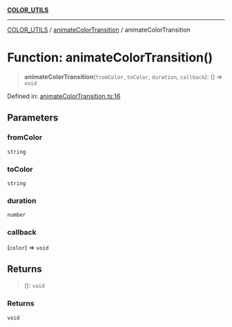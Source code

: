 [**COLOR_UTILS**](../../README.md)

***

[COLOR_UTILS](../../README.md) / [animateColorTransition](../README.md) / animateColorTransition

# Function: animateColorTransition()

> **animateColorTransition**(`fromColor`, `toColor`, `duration`, `callback`): () => `void`

Defined in: [animateColorTransition.ts:16](https://github.com/dailker/everyutil/blob/fb6c9c837496f567cf7883b581cd27d1c9507ebe/src/color/animateColorTransition.ts#L16)

## Parameters

### fromColor

`string`

### toColor

`string`

### duration

`number`

### callback

(`color`) => `void`

## Returns

> (): `void`

### Returns

`void`

